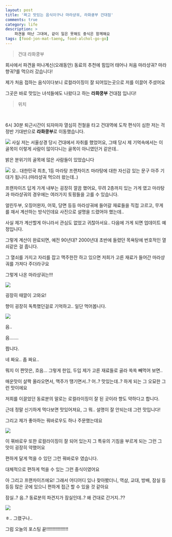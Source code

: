 ```yaml
---
layout: post
title: '짜고 맛있는 음식이구나 마라샹궈, 라화쿵부 건대점'
comments: true
category: life
description: >
    파견을 떠난 그대여, 같이 일은 못해도 중식은 함께해요
tags: [food-jon-mat-taeng, food-alchol-go-go]
---
```


> 건대 라화쿵부

회사에서 파견을 떠나계신(오래동안) 동료의 추천에 힘입어 태어나 처음 마라샹궈? 마라향궈?를 먹으러 갔습니다!

제가 처음 접하는 음식이다보니 로컬라이징이 잘 되어있는곳으로 저를 이끌어 주셨어요

그곳은 바로 맛있는 녀석들에도 나왔다고 하는 **라화쿵부** 건대점 입니다!

> 위치
<div id="daumRoughmapContainer1572506978835" style="width: 100%" class="root_daum_roughmap root_daum_roughmap_landing"></div><br/>

6시 30분 퇴근시간이 되자마자 열심히 전철을 타고 건대역에 도착 편식이 심한 저는 걱정반 기대반으로 **라화쿵부**로 이동했습니다.

![](/assets/image/lahwa-5.jpeg)
사실 저는 서울상경 당시 건대에서 자취를 했었어요, 그때 당시 제 기억속에서는 이 골목이 이렇게 사람이 많이다니는 골목이 아니였던거 같은데..

밝은 분위기의 골목에 많은 사람들이 있었습니다

![](/assets/image/lahwa-1.jpeg)
오.. 대한민국 최초, 1등 마라탕 프랜차이즈 마라탕에 대한 자신감 있는 문구 아주 기대가 됩니다.(마라샹궈 먹으러 왔는데..)

프랜차이즈 답게 가게 내부는 굉장히 깔끔 했어요, 무려 2층까지 있는 가게 였고 마라탕과 마라샹궈의 경우에는 여러가지 토핑들을 고를 수 있습니다.

얼린두부, 오징어완자, 어묵, 당면 등등 마라샹궈에 들어갈 재료들을 직접 고르고, 무게를 재서 계산하는 방식인데요 사진으로 설명을 드렸어야 했는데.. 

사실 제가 계산할게 아니라서 관심도 없었고 귀찮아서요.. 다음에 가게 되면 업데이트 예정입니다.

그렇게 계산이 완료되면, 예전 90년대? 2000년대 초반에 들렸던 목욕탕에 번호적인 열쇠같은 걸 줍니다.

그 열쇠를 가지고 자리를 잡고 맥주한잔 하고 있으면 저희가 고른 재료가 들어간 마라샹궈를 가져다 주더라구요

그렇게 나온 마라샹궈는!!!

![](/assets/image/lahwa-2.jpeg)

굉장히 때깔이 고와요!

향이 굉장히 독특했던걸로 기억하고.. 일단 먹어봅니다.

![](/assets/image/lahwa-4.jpeg)

음..

음.......

짭니다.

네 짜요.. 좀 짜요..

뭐지 이 짠맛은, 흐음... 그렇게 한입, 두입 제가 고른 재료들로 골라 쏙쏙 빼먹어 보면..

매운맛이 살짝 올라오면서, 맥주가 땡기면서..? 어..? 맛있는데..? 하게 되는 그 오묘한 그런 맛이에요

저희를 이끌었던 동료분의 말로는 로컬라이징이 잘 된 곳이라 향도 약하다고 합니다.

근데 정말 신기하게 먹다보면 맛있어져요, 그 뭐.. 설명이 잘 안되는데 그런 맛입니다!

그리고 제가 좋아하는 꿔바로우도 하나 주문했는데요

![](/assets/image/lahwa-3.jpeg)

이 꿔바로우 또한 로컬라이징이 잘 되어 있는지 그 특유의 기침을 부르게 되는 그런 그 맛이 굉장히 약했어요

편하게 달게 먹을 수 있던 그런 꿔바로우 였습니다.

대체적으로 편하게 먹을 수 있는 그런 중식이였어요

아 그리고 프랜차이즈에요! 그래서 어디어디 있나 찾아봤더니, 역삼, 교대, 방배, 잠실 등등등 많은 곳에 있으니 편하게 접근 할 수 있을 것 같아요

잠실..? 음..? 동료분의 파견지가 잠실인데..? 왜 건대로 간거지..??

![](/assets/image/lahwa-6.jpeg)

ㅎ.. 그랬구나..

그럼 오늘의 포스팅 끝!!!!!!!!!!!!!!!!!



<script charset="UTF-8" class="daum_roughmap_loader_script" src="https://ssl.daumcdn.net/dmaps/map_js_init/roughmapLoader.js"></script>
<script charset="UTF-8">
	new daum.roughmap.Lander({
		"timestamp" : "1572506978835",
		"key" : "vnr4",
		"mapHeight" : "360"
	}).render();
</script>